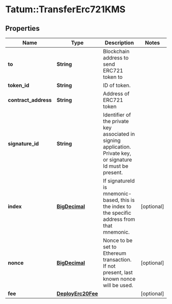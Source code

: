 # Tatum::TransferErc721KMS

## Properties
Name | Type | Description | Notes
------------ | ------------- | ------------- | -------------
**to** | **String** | Blockchain address to send ERC721 token to | 
**token_id** | **String** | ID of token. | 
**contract_address** | **String** | Address of ERC721 token | 
**signature_id** | **String** | Identifier of the private key associated in signing application. Private key, or signature Id must be present. | 
**index** | [**BigDecimal**](BigDecimal.md) | If signatureId is mnemonic-based, this is the index to the specific address from that mnemonic. | [optional] 
**nonce** | [**BigDecimal**](BigDecimal.md) | Nonce to be set to Ethereum transaction. If not present, last known nonce will be used. | [optional] 
**fee** | [**DeployErc20Fee**](DeployErc20Fee.md) |  | [optional] 

